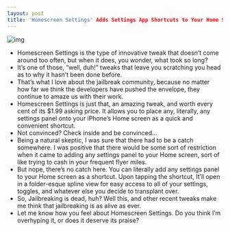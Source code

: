 ```yaml
---
layout: post
title: 'Homescreen Settings' Adds Settings App Shortcuts to Your Home Screen
---
```

![img](http://media.idownloadblog.com/wp-content/uploads/2011/06/Homescreen-Settings-Feature.png)
* Homescreen Settings is the type of innovative tweak that doesn’t come around too often, but when it does, you wonder, what took so long?
* It’s one of those, “well, duh!” tweaks that leave you scratching you head as to why it hasn’t been done before.
* That’s what I love about the jailbreak community, because no matter how far we think the developers have pushed the envelope, they continue to amaze us with their work.
* Homescreen Settings is just that, an amazing tweak, and worth every cent of its $1.99 asking price. It allows you to place any, literally, any settings panel onto your iPhone’s Home screen as a quick and convenient shortcut.
* Not convinced? Check inside and be convinced…
* Being a natural skeptic, I was sure that there had to be a catch somewhere. I was positive that there would be some sort of restriction when it came to adding any settings panel to your Home screen, sort of like trying to cash in your frequent flyer miles.
* But nope, there’s no catch here. You can literally add any settings panel to your Home screen as a shortcut. Upon tapping the shortcut, It’ll open in a folder-esque spline view for easy access to all of your settings, toggles, and whatever else you decide to transplant over.
* So, Jailbreaking is dead, huh? Well this, and other recent tweaks make me think that jailbreaking is as alive as ever.
* Let me know how you feel about Homescreen Settings. Do you think I’m overhyping it, or does it deserve its praise?

